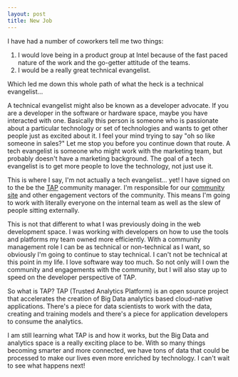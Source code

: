 ```yaml
---
layout: post
title: New Job
---
```


I have had a number of coworkers tell me two things:

1. I would love being in a product group at Intel because of the fast paced nature of the work and the go-getter attitude of the teams.
2. I would be a really great technical evangelist.

Which led me down this whole path of what the heck is a technical evangelist...

A technical evangelist might also be known as a developer advocate. If you are a developer in the software or hardware space, maybe you have interacted with one. Basically this person is someone who is passionate about a particular technology or set of technologies and wants to get other people just as excited about it. I feel your mind trying to say "oh so like someone in sales?" Let me stop you before you continue down that route. A tech evangelist is someone who might work with the marketing team, but probably doesn't have a marketing background. The goal of a tech evangelist is to get more people to love the technology, not just use it.

This is where I say, I'm not actually a tech evangelist... yet! I have signed on to the be the [TAP](http://trustedanalytics.org/) community manager. I'm responsible for our [community site](https://community.trustedanalytics.org) and other engagement vectors of the community. This means I'm going to work with literally everyone on the internal team as well as the slew of people sitting externally.

This is not that different to what I was previously doing in the web development space. I was working with developers on how to use the tools and platforms my team owned more efficiently. With a community management role I can be as technical or non-technical as I want, so obviously I'm going to continue to stay technical. I can't not be technical at this point in my life. I love software way too much. So not only will I own the community and engagements with the community, but I will also stay up to speed on the developer perspective of TAP. 

So what is TAP? TAP (Trusted Analytics Platform) is an open source project that accelerates the creation of Big Data analytics based cloud-native applications. There's a piece for data scientists to work with the data, creating and training models and there's a piece for application developers to consume the analytics. 

I am still learning what TAP is and how it works, but the Big Data and analytics space is a really exciting place to be. With so many things becoming smarter and more connected, we have tons of data that could be processed to make our lives even more enriched by technology. I can't wait to see what happens next!  
